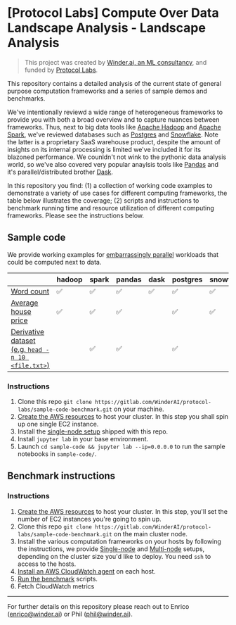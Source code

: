 # [Protocol Labs] Compute Over Data Landscape Analysis - Landscape Analysis

> This project was created by [Winder.ai, an ML consultancy](https://winder.ai/), and funded by [Protocol Labs](https://protocol.ai/).

This repository contains a detailed analysis of the current state of general purpose computation frameworks and a series of sample demos and benchmarks.

We've intentionally reviewd a wide range of heterogeneous frameworks to provide you with both a broad overview and to capture nuances between frameworks.
Thus, next to big data tools like [Apache Hadoop](https://hadoop.apache.org/) and [Apache Spark](https://spark.apache.org/), we've reviewed databases such as [Postgres](https://www.postgresql.org/) and [Snowflake](https://www.snowflake.com/). 
Note the latter is a proprietary SaaS warehouse product, despite the amount of insights on its internal processing is limited we've included it for its blazoned performance.
We counldn't not wink to the pythonic data analysis world, so we've also covered very popular anaylsis tools like [Pandas](https://pandas.pydata.org/) and it's parallel/distributed brother [Dask](https://dask.org/).




In this repository you find: (1) a collection of working code examples to demonstrate a variety of use cases for different computing frameworks, the table below illustrates the coverage; (2) scripts and instructions to benchmark running time and resource utilization of different computing frameworks. Please see the instructions below.


## Sample code

We provide working examples for [embarrassingly parallel](https://en.wikipedia.org/wiki/Embarrassingly_parallel) workloads that could be computed next to data.

|                     | hadoop             | spark              | pandas             | dask               | postgres           | snowflake          |
|---------------------|--------------------|--------------------|--------------------|--------------------|--------------------|--------------------|
| [Word count](./sample-code/word-count)          | :white_check_mark: | :white_check_mark: | :white_check_mark: | :white_check_mark: | :white_check_mark: | :white_check_mark: |
| [Average house price](./sample-code/average-house-price) | :white_check_mark: | :white_check_mark: | :white_check_mark: |                    | :white_check_mark: | :white_check_mark: |
| [Derivative dataset (e.g. `head -n 10 <file.txt>`)](./sample-code/derivative-dataset)  |                    | :white_check_mark: | :white_check_mark: |                    | :white_check_mark: |                    |

### Instructions

1. Clone this repo `git clone https://gitlab.com/WinderAI/protocol-labs/sample-code-benchmark.git` on your machine.
1. [Create the AWS resources](installation/AWS.md) to host your cluster. In this step you shall spin up one single EC2 instance.
1. Install the [single-node setup](./installation/SINGLE-NODE.md) shipped with this repo.
1. Install `jupyter lab` in your base environment.
1. Launch `cd sample-code && jupyter lab --ip=0.0.0.0` to run the sample notebooks in `sample-code/`.

## Benchmark instructions

### Instructions

1. [Create the AWS resources](installation/AWS.md) to host your cluster. In this step, you'll set the number of EC2 instances you're going to spin up.
1. Clone this repo `git clone https://gitlab.com/WinderAI/protocol-labs/sample-code-benchmark.git` on the main cluster node.
1. Install the various computation frameworks on your hosts by following the instructions, we provide [Single-node](installation/SINGLE-NODE.md) and [Multi-node](installation/MULTI-NODE.md) setups, depending on the cluster size you'd like to deploy. You need `ssh` to access to the hosts.
1. [Install an AWS CloudWatch agent](installation/CLOUDWATCH.md) on each host.
1. [Run the benchmark](benchmark/README.md) scripts.
1. Fetch CloudWatch metrics

---

For further details on this repository please reach out to Enrico (enrico@winder.ai) or Phil (phil@winder.ai).
